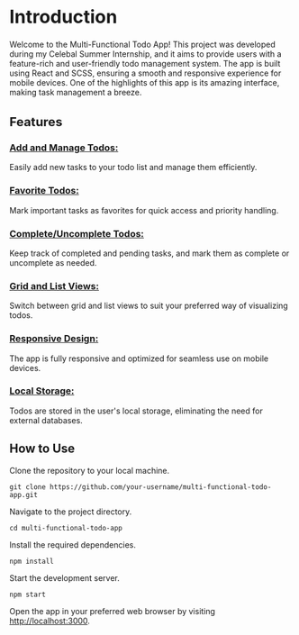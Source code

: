 <h1 style="font-size: 32px;">Introduction</h1>
Welcome to the Multi-Functional Todo App! This project was developed during my Celebal Summer Internship, and it aims to provide users with a feature-rich and user-friendly todo management system. The app is built using React and SCSS, ensuring a smooth and responsive experience for mobile devices. One of the highlights of this app is its amazing interface, making task management a breeze.

<h1 style="font-size: 22px;">Features</h1>

<h3><ins>Add and Manage Todos:</ins></h3> Easily add new tasks to your todo list and manage them efficiently.

<h3><ins>Favorite Todos:</ins></h3> Mark important tasks as favorites for quick access and priority handling.

<h3><ins>Complete/Uncomplete Todos:</ins></h3> Keep track of completed and pending tasks, and mark them as complete or uncomplete as needed.

<h3><ins>Grid and List Views:</ins></h3> Switch between grid and list views to suit your preferred way of visualizing todos.

<h3><ins>Responsive Design:</ins></h3> The app is fully responsive and optimized for seamless use on mobile devices.

<h3><ins>Local Storage:</ins></h3> Todos are stored in the user's local storage, eliminating the need for external databases.

<h2>How to Use</h2>

<p>Clone the repository to your local machine.</p>

<pre><code class="bash">git clone https://github.com/your-username/multi-functional-todo-app.git</code></pre>

<p>Navigate to the project directory.</p>

<pre><code class="bash">cd multi-functional-todo-app</code></pre>

<p>Install the required dependencies.</p>

<pre><code class="bash">npm install</code></pre>

<p>Start the development server.</p>

<pre><code class="bash">npm start</code></pre>

<p>Open the app in your preferred web browser by visiting <a href="http://localhost:3000">http://localhost:3000</a>.</p>
